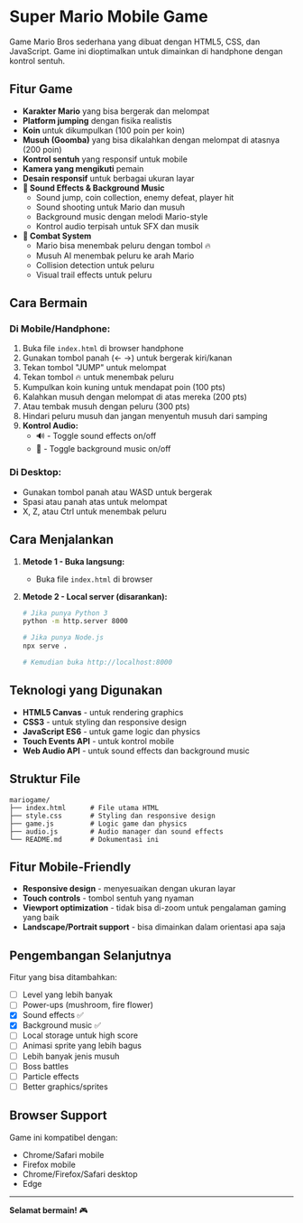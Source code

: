 # Super Mario Mobile Game

Game Mario Bros sederhana yang dibuat dengan HTML5, CSS, dan JavaScript. Game ini dioptimalkan untuk dimainkan di handphone dengan kontrol sentuh.

## Fitur Game

- **Karakter Mario** yang bisa bergerak dan melompat
- **Platform jumping** dengan fisika realistis
- **Koin** untuk dikumpulkan (100 poin per koin)
- **Musuh (Goomba)** yang bisa dikalahkan dengan melompat di atasnya (200 poin)
- **Kontrol sentuh** yang responsif untuk mobile
- **Kamera yang mengikuti** pemain
- **Desain responsif** untuk berbagai ukuran layar
- **🎵 Sound Effects & Background Music**
  - Sound jump, coin collection, enemy defeat, player hit
  - Sound shooting untuk Mario dan musuh
  - Background music dengan melodi Mario-style
  - Kontrol audio terpisah untuk SFX dan musik
- **🔫 Combat System**
  - Mario bisa menembak peluru dengan tombol 🔥
  - Musuh AI menembak peluru ke arah Mario
  - Collision detection untuk peluru
  - Visual trail effects untuk peluru

## Cara Bermain

### Di Mobile/Handphone:
1. Buka file `index.html` di browser handphone
2. Gunakan tombol panah (← →) untuk bergerak kiri/kanan
3. Tekan tombol "JUMP" untuk melompat
4. Tekan tombol 🔥 untuk menembak peluru
5. Kumpulkan koin kuning untuk mendapat poin (100 pts)
6. Kalahkan musuh dengan melompat di atas mereka (200 pts)
7. Atau tembak musuh dengan peluru (300 pts)
8. Hindari peluru musuh dan jangan menyentuh musuh dari samping
9. **Kontrol Audio:**
   - 🔊 - Toggle sound effects on/off
   - 🎵 - Toggle background music on/off

### Di Desktop:
- Gunakan tombol panah atau WASD untuk bergerak
- Spasi atau panah atas untuk melompat
- X, Z, atau Ctrl untuk menembak peluru

## Cara Menjalankan

1. **Metode 1 - Buka langsung:**
   - Buka file `index.html` di browser

2. **Metode 2 - Local server (disarankan):**
   ```bash
   # Jika punya Python 3
   python -m http.server 8000
   
   # Jika punya Node.js
   npx serve .
   
   # Kemudian buka http://localhost:8000
   ```

## Teknologi yang Digunakan

- **HTML5 Canvas** - untuk rendering graphics
- **CSS3** - untuk styling dan responsive design
- **JavaScript ES6** - untuk game logic dan physics
- **Touch Events API** - untuk kontrol mobile
- **Web Audio API** - untuk sound effects dan background music

## Struktur File

```
mariogame/
├── index.html      # File utama HTML
├── style.css       # Styling dan responsive design
├── game.js         # Logic game dan physics
├── audio.js        # Audio manager dan sound effects
└── README.md       # Dokumentasi ini
```

## Fitur Mobile-Friendly

- **Responsive design** - menyesuaikan dengan ukuran layar
- **Touch controls** - tombol sentuh yang nyaman
- **Viewport optimization** - tidak bisa di-zoom untuk pengalaman gaming yang baik
- **Landscape/Portrait support** - bisa dimainkan dalam orientasi apa saja

## Pengembangan Selanjutnya

Fitur yang bisa ditambahkan:
- [ ] Level yang lebih banyak
- [ ] Power-ups (mushroom, fire flower)
- [x] Sound effects ✅
- [x] Background music ✅
- [ ] Local storage untuk high score
- [ ] Animasi sprite yang lebih bagus
- [ ] Lebih banyak jenis musuh
- [ ] Boss battles
- [ ] Particle effects
- [ ] Better graphics/sprites

## Browser Support

Game ini kompatibel dengan:
- Chrome/Safari mobile
- Firefox mobile
- Chrome/Firefox/Safari desktop
- Edge

---

**Selamat bermain!** 🎮